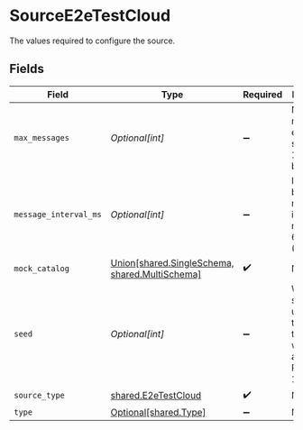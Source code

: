 # SourceE2eTestCloud

The values required to configure the source.


## Fields

| Field                                                                                                | Type                                                                                                 | Required                                                                                             | Description                                                                                          | Example                                                                                              |
| ---------------------------------------------------------------------------------------------------- | ---------------------------------------------------------------------------------------------------- | ---------------------------------------------------------------------------------------------------- | ---------------------------------------------------------------------------------------------------- | ---------------------------------------------------------------------------------------------------- |
| `max_messages`                                                                                       | *Optional[int]*                                                                                      | :heavy_minus_sign:                                                                                   | Number of records to emit per stream. Min 1. Max 100 billion.                                        |                                                                                                      |
| `message_interval_ms`                                                                                | *Optional[int]*                                                                                      | :heavy_minus_sign:                                                                                   | Interval between messages in ms. Min 0 ms. Max 60000 ms (1 minute).                                  |                                                                                                      |
| `mock_catalog`                                                                                       | [Union[shared.SingleSchema, shared.MultiSchema]](../../models/shared/mockcatalog.md)                 | :heavy_check_mark:                                                                                   | N/A                                                                                                  |                                                                                                      |
| `seed`                                                                                               | *Optional[int]*                                                                                      | :heavy_minus_sign:                                                                                   | When the seed is unspecified, the current time millis will be used as the seed. Range: [0, 1000000]. | 42                                                                                                   |
| `source_type`                                                                                        | [shared.E2eTestCloud](../../models/shared/e2etestcloud.md)                                           | :heavy_check_mark:                                                                                   | N/A                                                                                                  |                                                                                                      |
| `type`                                                                                               | [Optional[shared.Type]](../../models/shared/type.md)                                                 | :heavy_minus_sign:                                                                                   | N/A                                                                                                  |                                                                                                      |